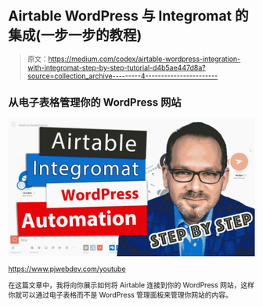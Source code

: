 # Airtable WordPress 与 Integromat 的集成(一步一步的教程)

> 原文：<https://medium.com/codex/airtable-wordpress-integration-with-integromat-step-by-step-tutorial-d4b5ae447d8a?source=collection_archive---------4----------------------->

## 从电子表格管理你的 WordPress 网站

![](img/f53d22583ad6c85f5c2684e7045befba.png)

https://www.pjwebdev.com/youtube

在这篇文章中，我将向你展示如何将 Airtable 连接到你的 WordPress 网站，这样你就可以通过电子表格而不是 WordPress 管理面板来管理你网站的内容。